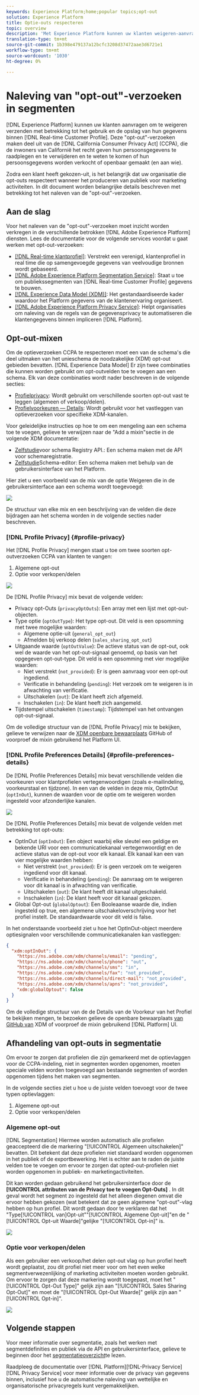 ```yaml
---
keywords: Experience Platform;home;popular topics;opt-out
solution: Experience Platform
title: Optie-outs respecteren
topic: overview
description: 'Met Experience Platform kunnen uw klanten weigeren-aanvragen betreffende het gebruik en de opslag van hun gegevens verzenden binnen het realtime profiel van de klant]. Deze "opt-out"-verzoeken maken deel uit van de California Consumer Privacy Act (CCPA), die de inwoners van Californië het recht geeft toegang te krijgen tot hun persoonsgegevens en deze te verwijderen en te weten of hun persoonsgegevens worden verkocht of openbaar gemaakt (en aan wie). '
translation-type: tm+mt
source-git-commit: 1b398e479137a12bcfc3208d37472aae3d6721e1
workflow-type: tm+mt
source-wordcount: '1030'
ht-degree: 0%

---
```



# Naleving van &quot;opt-out&quot;-verzoeken in segmenten

[!DNL Experience Platform] kunnen uw klanten aanvragen om te weigeren verzenden met betrekking tot het gebruik en de opslag van hun gegevens binnen [!DNL Real-time Customer Profile]. Deze &quot;opt-out&quot;-verzoeken maken deel uit van de [!DNL California Consumer Privacy Act] (CCPA), die de inwoners van Californië het recht geven hun persoonsgegevens te raadplegen en te verwijderen en te weten te komen of hun persoonsgegevens worden verkocht of openbaar gemaakt (en aan wie).

Zodra een klant heeft gekozen-uit, is het belangrijk dat uw organisatie die opt-outs respecteert wanneer het produceren van publiek voor marketing activiteiten. In dit document worden belangrijke details beschreven met betrekking tot het naleven van de &quot;opt-out&quot;-verzoeken.

## Aan de slag

Voor het naleven van de &quot;opt-out&quot;-verzoeken moet inzicht worden verkregen in de verschillende betrokken [!DNL Adobe Experience Platform] diensten. Lees de documentatie voor de volgende services voordat u gaat werken met opt-out-verzoeken:

- [[!DNL Real-time klantprofiel]](../profile/home.md): Verstrekt een verenigd, klantenprofiel in real time die op samengevoegde gegevens van veelvoudige bronnen wordt gebaseerd.
- [[!DNL Adobe Experience Platform Segmentation Service]](./home.md): Staat u toe om publiekssegmenten van [!DNL Real-time Customer Profile] gegevens te bouwen.
- [[!DNL Experience Data Model (XDM)]](../xdm/home.md): Het gestandaardiseerde kader waardoor het Platform gegevens van de klantenervaring organiseert.
- [[!DNL Adobe Experience Platform Privacy Service]](../privacy-service/home.md): Helpt organisaties om naleving van de regels van de gegevensprivacy te automatiseren die klantengegevens binnen impliceren [!DNL Platform].

## Opt-out-mixen

Om de optieverzoeken CCPA te respecteren moet een van de schema&#39;s die deel uitmaken van het unieschema de noodzakelijke (XDM) opt-out gebieden bevatten. [!DNL Experience Data Model] Er zijn twee combinaties die kunnen worden gebruikt om opt-outvelden toe te voegen aan een schema. Elk van deze combinaties wordt nader beschreven in de volgende secties:

- [Profielprivacy](#profile-privacy): Wordt gebruikt om verschillende soorten opt-out vast te leggen (algemeen of verkoop/delen).
- [Profielvoorkeuren — Details](#profile-preferences-details): Wordt gebruikt voor het vastleggen van optieverzoeken voor specifieke XDM-kanalen.

Voor geleidelijke instructies op hoe te om een mengeling aan een schema toe te voegen, gelieve te verwijzen naar de &quot;Add a mixin&quot;sectie in de volgende XDM documentatie:
- [Zelfstudie](../xdm/api/getting-started.md)voor schema Registry API.: Een schema maken met de API voor schemaregistratie.
- [Zelfstudie](../xdm/tutorials/create-schema-ui.md)Schema-editor: Een schema maken met behulp van de gebruikersinterface van het Platform.

Hier ziet u een voorbeeld van de mix van de optie Weigeren die in de gebruikersinterface aan een schema wordt toegevoegd:

![](images/opt-outs/opt-out-mixins-user-interface.png)

De structuur van elke mix en een beschrijving van de velden die deze bijdragen aan het schema worden in de volgende secties nader beschreven.

### [!DNL Profile Privacy] {#profile-privacy}

Het [!DNL Profile Privacy] mengen staat u toe om twee soorten opt-outverzoeken CCPA van klanten te vangen:

1. Algemene opt-out
2. Optie voor verkopen/delen

![](images/opt-outs/profile-privacy.png)

De [!DNL Profile Privacy] mix bevat de volgende velden:

- Privacy opt-Outs (`privacyOptOuts`): Een array met een lijst met opt-out-objecten.
- Type optie (`optOutType`): Het type opt-out. Dit veld is een opsomming met twee mogelijke waarden:
   - Algemene optie-uit (`general_opt_out`)
   - Afmelden bij verkoop delen (`sales_sharing_opt_out`)
- Uitgaande waarde (`optOutValue`): De actieve status van de opt-out, ook wel de waarde van het opt-out-signaal genoemd, op basis van het opgegeven opt-out-type. Dit veld is een opsomming met vier mogelijke waarden:
   - Niet verstrekt (`not_provided`): Er is geen aanvraag voor een opt-out ingediend.
   - Verificatie in behandeling (`pending`): Het verzoek om te weigeren is in afwachting van verificatie.
   - Uitschakelen (`out`): De klant heeft zich afgemeld.
   - Inschakelen (`in`): De klant heeft zich aangemeld.
- Tijdstempel uitschakelen (`timestamp`): Tijdstempel van het ontvangen opt-out-signaal.

Om de volledige structuur van de [!DNL Profile Privacy] mix te bekijken, gelieve te verwijzen naar de [XDM openbare bewaarplaats](https://github.com/adobe/xdm/blob/master/schemas/context/profile-privacy.schema.json) GitHub of voorproef de mixin gebruikend het Platform UI.

### [!DNL Profile Preferences Details] {#profile-preferences-details}

De [!DNL Profile Preferences Details] mix bevat verschillende velden die voorkeuren voor klantprofielen vertegenwoordigen (zoals e-mailindeling, voorkeurstaal en tijdzone). In een van de velden in deze mix, OptInOut (`optInOut`), kunnen de waarden voor de optie om te weigeren worden ingesteld voor afzonderlijke kanalen.

![](images/opt-outs/profile-preferences-details.png)

De [!DNL Profile Preferences Details] mix bevat de volgende velden met betrekking tot opt-outs:

- OptInOut (`optInOut`): Een object waarbij elke sleutel een geldige en bekende URI voor een communicatiekanaal vertegenwoordigt en de actieve status van de opt-out voor elk kanaal. Elk kanaal kan een van vier mogelijke waarden hebben:
   - Niet verstrekt (`not_provided`): Er is geen verzoek om te weigeren ingediend voor dit kanaal.
   - Verificatie in behandeling (`pending`): De aanvraag om te weigeren voor dit kanaal is in afwachting van verificatie.
   - Uitschakelen (`out`): De klant heeft dit kanaal uitgeschakeld.
   - Inschakelen (`in`): De klant heeft voor dit kanaal gekozen.
- Global Opt-out (`globalOptout`): Een Booleaanse waarde die, indien ingesteld op true, een algemene uitschakeloverschrijving voor het profiel instelt. De standaardwaarde voor dit veld is false.

In het onderstaande voorbeeld ziet u hoe het OptInOut-object meerdere optiesignalen voor verschillende communicatiekanalen kan vastleggen:

```json
{
  "xdm:optInOut": {
    "https://ns.adobe.com/xdm/channels/email": "pending",
    "https://ns.adobe.com/xdm/channels/phone": "out",
    "https://ns.adobe.com/xdm/channels/sms": "in",
    "https://ns.adobe.com/xdm/channels/fax": "not_provided",
    "https://ns.adobe.com/xdm/channels/direct-mail": "not_provided",
    "https://ns.adobe.com/xdm/channels/apns": "not_provided",
    "xdm:globalOptout": false
  }
}
```

Om de volledige structuur van de de Details van de Voorkeur van het Profiel te bekijken mengen, te bezoeken gelieve de openbare bewaarplaats [van GitHub van](https://github.com/adobe/xdm/blob/master/schemas/context/profile-preferences-details.schema.json) XDM of voorproef de mixin gebruikend [!DNL Platform] UI.

## Afhandeling van opt-outs in segmentatie

Om ervoor te zorgen dat profielen die zijn gemarkeerd met de optievlaggen voor de CCPA-indeling, niet in segmenten worden opgenomen, moeten speciale velden worden toegevoegd aan bestaande segmenten of worden opgenomen tijdens het maken van segmenten.

In de volgende secties ziet u hoe u de juiste velden toevoegt voor de twee typen optievlaggen:
1. Algemene opt-out
2. Optie voor verkopen/delen

### Algemene opt-out

[!DNL Segmentation] Hiermee worden automatisch alle profielen geaccepteerd die de markering &quot;[!UICONTROL Algemeen uitschakelen]&quot; bevatten. Dit betekent dat deze profielen niet standaard worden opgenomen in het publiek of de exportbewerking. Het is echter aan te raden de juiste velden toe te voegen om ervoor te zorgen dat opted-out-profielen niet worden opgenomen in publiek- en marketingactiviteiten.

Dit kan worden gedaan gebruikend het gebruikersinterface door de **[!UICONTROL attributen van de Privacy toe te voegen Opt-Outs]** . In dit geval wordt het segment zo ingesteld dat het alleen diegenen omvat die ervoor hebben gekozen (wat betekent dat ze geen algemene &quot;opt-out&quot;-vlag hebben op hun profiel. Dit wordt gedaan door te verklaren dat het &quot;Type[!UICONTROL van]Opt-uit&quot;&quot;[!UICONTROL Algemene Opt-uit]&quot;en de &quot;[!UICONTROL Opt-uit Waarde]&quot;gelijke &quot;[!UICONTROL Opt-in]&quot; is.

![](images/opt-outs/segment-general-opt-out.png)

### Optie voor verkopen/delen

Als een gebruiker een verkoop/het delen opt-out vlag op hun profiel heeft wordt geplaatst, zou dit profiel niet meer voor om het even welke segmentverwezenlijking of marketing activiteiten moeten worden gebruikt. Om ervoor te zorgen dat deze markering wordt toegepast, moet het &quot;[!UICONTROL Opt-Out Type]&quot; gelijk zijn aan &quot;[!UICONTROL Sales Sharing Opt-Out]&quot; en moet de &quot;[!UICONTROL Opt-Out Waarde]&quot; gelijk zijn aan &quot;[!UICONTROL Opt-in]&quot;.

![](images/opt-outs/segment-sales-sharing-opt-out.png)

<!-- ### Overriding default exclusions

In some instances, such as building a segment of people who have opted out, it may be necessary to override the default exclusion of opted-out profiles. This override can be done via the API or in the Segment Builder user interface. -->

## Volgende stappen

Voor meer informatie over segmentatie, zoals het werken met segmentdefinities en publiek via de API en gebruikersinterface, gelieve te beginnen door het [segmentatieoverzicht](./home.md)te lezen.

Raadpleeg de documentatie over [!DNL Platform][!DNL-Privacy Service] [!DNL Privacy Service] voor meer informatie over de privacy van gegevens binnen, inclusief hoe u de automatische naleving van wettelijke en organisatorische privacyregels [](../privacy-service/home.md)kunt vergemakkelijken.
